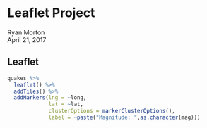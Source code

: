 # Leaflet Project
Ryan Morton  
April 21, 2017  



## Leaflet


```r
quakes %>%
  leaflet() %>%
  addTiles() %>%
  addMarkers(lng = ~long, 
             lat = ~lat, 
             clusterOptions = markerClusterOptions(), 
             label = ~paste("Magnitude: ",as.character(mag)))
```

<!--html_preserve--><div id="htmlwidget-4a1300f91854cdcf3830" style="width:672px;height:480px;" class="leaflet html-widget"></div>
<script type="application/json" data-for="htmlwidget-4a1300f91854cdcf3830">{"x":{"options":{"crs":{"crsClass":"L.CRS.EPSG3857","code":null,"proj4def":null,"projectedBounds":null,"options":{}}},"calls":[{"method":"addTiles","args":["//{s}.tile.openstreetmap.org/{z}/{x}/{y}.png",null,null,{"minZoom":0,"maxZoom":18,"maxNativeZoom":null,"tileSize":256,"subdomains":"abc","errorTileUrl":"","tms":false,"continuousWorld":false,"noWrap":false,"zoomOffset":0,"zoomReverse":false,"opacity":1,"zIndex":null,"unloadInvisibleTiles":null,"updateWhenIdle":null,"detectRetina":false,"reuseTiles":false,"attribution":"&copy; <a href=\"http://openstreetmap.org\">OpenStreetMap<\/a> contributors, <a href=\"http://creativecommons.org/licenses/by-sa/2.0/\">CC-BY-SA<\/a>"}]},{"method":"addMarkers","args":[[-20.42,-20.62,-26,-17.97,-20.42,-19.68,-11.7,-28.11,-28.74,-17.47,-21.44,-12.26,-18.54,-21,-20.7,-15.94,-13.64,-17.83,-23.5,-22.63,-20.84,-10.98,-23.3,-30.2,-19.66,-17.94,-14.72,-16.46,-20.97,-19.84,-22.58,-16.32,-15.55,-23.55,-16.3,-25.82,-18.73,-17.64,-17.66,-18.82,-37.37,-15.31,-24.97,-15.49,-19.23,-30.1,-26.4,-11.77,-24.12,-18.97,-18.75,-19.26,-22.75,-21.37,-20.1,-19.85,-22.7,-22.06,-17.8,-24.2,-20.69,-21.16,-13.82,-11.49,-20.68,-17.1,-20.14,-21.96,-20.42,-15.46,-15.31,-19.86,-11.55,-23.74,-17.7,-23.54,-19.21,-12.11,-21.81,-28.98,-34.02,-23.84,-19.57,-20.12,-17.7,-19.66,-21.5,-23.64,-15.43,-15.41,-15.48,-13.36,-20.64,-19.72,-15.44,-19.73,-27.24,-18.16,-13.66,-24.57,-16.98,-26.2,-21.88,-33,-21.33,-19.44,-34.89,-20.24,-22.55,-36.95,-15.75,-16.85,-19.06,-26.11,-26.2,-26.13,-13.66,-13.47,-14.6,-18.96,-14.65,-19.9,-22.05,-19.22,-31.24,-17.93,-19.3,-26.53,-27.72,-19.19,-17.43,-17.05,-19.52,-23.71,-21.3,-16.24,-16.14,-23.95,-25.2,-18.84,-12.66,-20.65,-13.23,-29.91,-14.31,-20.1,-17.8,-21.27,-23.58,-17.9,-23.34,-15.56,-23.83,-11.8,-15.54,-20.65,-11.75,-24.81,-20.9,-11.34,-17.98,-24.34,-13.86,-35.56,-35.48,-34.2,-26,-19.89,-23.43,-18.89,-17.82,-25.68,-20.2,-15.2,-15.03,-32.22,-22.64,-17.42,-17.84,-15.02,-18.04,-24.6,-19.88,-20.3,-20.45,-17.67,-22.3,-19.85,-24.27,-15.85,-20.02,-18.56,-17.87,-24.08,-32.2,-20.36,-23.85,-24,-20.41,-17.72,-19.67,-17.7,-16.23,-26.72,-12.95,-21.97,-21.96,-20.32,-30.28,-20.2,-30.66,-16.17,-28.25,-20.47,-23.55,-20.94,-26.67,-18.13,-20.21,-18.31,-16.52,-22.36,-22.43,-20.37,-23.77,-13.65,-21.55,-16.24,-23.73,-22.34,-19.4,-24.64,-16,-19.62,-23.84,-23.54,-28.23,-21.68,-13.44,-24.96,-20.08,-24.36,-14.7,-18.2,-16.65,-18.11,-17.95,-15.5,-23.36,-19.15,-10.97,-14.85,-17.8,-22.5,-29.1,-20.32,-16.09,-19.18,-23.81,-23.79,-19.02,-20.9,-19.06,-17.88,-19.41,-26.17,-14.95,-18.73,-20.21,-21.29,-19.76,-22.09,-23.8,-20.16,-22.13,-17.44,-23.33,-24.78,-22,-19.13,-30.72,-22.32,-16.45,-17.7,-17.95,-24.4,-19.3,-21.13,-18.07,-20.6,-18.48,-13.34,-20.92,-25.31,-15.24,-16.4,-24.57,-17.94,-30.64,-18.64,-13.09,-19.68,-16.44,-21.09,-14.99,-23.3,-17.68,-22,-21.38,-32.62,-13.05,-12.93,-18.6,-21.34,-21.48,-17.4,-17.32,-18.77,-26.16,-12.59,-14.82,-21.79,-19.83,-29.5,-12.49,-26.1,-21.04,-10.78,-20.76,-11.41,-19.1,-23.91,-27.33,-12.25,-23.49,-27.18,-25.8,-27.19,-27.27,-27.1,-27.22,-27.38,-27.27,-27.54,-27.2,-27.71,-27.6,-27.38,-21.54,-27.21,-28.96,-12.01,-17.46,-30.17,-27.27,-17.79,-22.19,-17.1,-27.18,-11.64,-17.98,-16.9,-21.98,-32.14,-18.8,-26.78,-20.43,-18.3,-15.83,-23.44,-23.73,-19.89,-17.59,-19.77,-20.31,-15.33,-18.2,-15.36,-15.29,-15.36,-16.24,-13.47,-25.5,-14.32,-20.04,-28.83,-17.82,-27.23,-10.72,-27,-20.36,-27.17,-20.94,-17.46,-21.04,-23.7,-17.72,-15.87,-17.84,-13.45,-30.8,-11.63,-30.4,-26.18,-15.7,-17.95,-20.51,-15.36,-23.61,-33.2,-17.68,-22.24,-20.07,-25.04,-21.5,-14.28,-14.43,-32.7,-34.1,-19.7,-24.19,-26.6,-17.04,-22.1,-32.6,-33,-20.58,-20.61,-19.47,-17.47,-18.4,-23.33,-18.55,-26.16,-21.8,-27.63,-18.89,-20.3,-20.56,-16.1,-12.66,-21.05,-17.97,-19.83,-22.55,-22.28,-15.72,-20.85,-21.11,-25.31,-26.46,-24.09,-16.96,-23.19,-20.81,-15.03,-18.06,-19,-23.53,-18.18,-15.66,-18,-18.08,-18.05,-29.9,-20.9,-15.61,-16.03,-17.68,-31.94,-19.14,-18,-16.95,-10.79,-20.83,-32.9,-37.93,-29.09,-23.56,-19.6,-21.39,-14.85,-22.7,-32.42,-17.9,-23.58,-34.4,-17.61,-21.07,-13.84,-30.24,-18.49,-23.45,-16.04,-17.14,-22.54,-15.9,-30.04,-24.03,-18.89,-16.51,-20.1,-21.06,-13.07,-23.46,-19.41,-11.81,-11.76,-12.08,-25.59,-26.54,-20.9,-16.99,-23.46,-17.81,-15.17,-11.67,-20.75,-19.5,-26.18,-20.66,-19.22,-24.68,-15.43,-32.45,-21.31,-15.44,-13.26,-15.26,-33.57,-15.77,-15.79,-21,-16.28,-23.28,-16.1,-17.7,-15.96,-15.95,-17.56,-15.9,-15.29,-15.86,-16.2,-15.71,-16.45,-11.54,-19.61,-15.61,-21.16,-20.65,-20.33,-15.08,-23.28,-23.44,-23.12,-23.65,-22.91,-22.06,-13.56,-17.99,-23.92,-30.69,-21.92,-25.04,-19.92,-27.75,-17.71,-19.6,-34.68,-14.46,-18.85,-17.02,-20.41,-18.18,-16.49,-17.74,-20.49,-18.51,-27.28,-15.9,-20.57,-11.25,-20.04,-20.89,-16.62,-20.09,-24.96,-20.95,-23.31,-20.95,-21.58,-13.62,-12.72,-21.79,-20.48,-12.84,-17.02,-23.89,-23.07,-27.98,-28.1,-21.24,-21.24,-19.89,-32.82,-22,-21.57,-24.5,-33.03,-30.09,-22.75,-17.99,-19.6,-15.65,-17.78,-22.04,-20.06,-18.07,-12.85,-33.29,-34.63,-24.18,-23.78,-22.37,-23.97,-34.12,-25.25,-22.87,-18.48,-21.46,-28.56,-28.56,-21.3,-20.08,-18.82,-19.51,-12.05,-17.4,-23.93,-21.23,-16.23,-28.15,-20.81,-20.72,-23.29,-38.46,-15.48,-37.03,-20.48,-18.12,-18.17,-11.4,-23.1,-14.28,-22.87,-17.59,-27.6,-17.94,-17.88,-30.01,-19.19,-18.14,-23.46,-18.44,-18.21,-18.26,-15.85,-23.82,-18.6,-17.8,-10.78,-18.12,-19.34,-15.34,-24.97,-15.97,-23.47,-23.11,-20.54,-18.92,-20.16,-25.48,-18.19,-15.35,-18.69,-18.89,-17.61,-20.93,-17.6,-17.96,-18.8,-20.61,-20.74,-25.23,-23.9,-18.07,-15.43,-14.3,-18.04,-13.9,-17.64,-17.98,-25,-19.45,-16.11,-23.73,-17.74,-21.56,-20.97,-15.45,-15.93,-21.47,-21.44,-22.16,-13.36,-21.22,-26.1,-18.35,-17.2,-22.42,-17.91,-26.53,-26.5,-16.31,-18.76,-17.1,-19.28,-23.5,-21.26,-17.97,-26.02,-30.3,-24.89,-14.57,-15.4,-22.06,-25.14,-20.3,-25.28,-20.63,-19.02,-22.1,-38.59,-19.3,-31.03,-30.51,-22.55,-22.14,-25.6,-18.04,-21.29,-21.08,-20.64,-24.41,-12.16,-17.1,-21.13,-12.34,-16.43,-20.7,-21.18,-17.78,-21.57,-13.7,-12.27,-19.1,-19.85,-11.37,-20.7,-20.24,-16.4,-19.6,-21.63,-21.6,-21.77,-21.8,-21.05,-10.8,-17.9,-22.26,-22.33,-24.04,-20.4,-15,-27.87,-14.12,-23.61,-21.56,-21.19,-18.07,-26,-20.21,-28,-20.74,-31.8,-18.91,-20.45,-22.9,-18.11,-23.8,-23.42,-23.2,-12.93,-21.14,-19.13,-21.08,-20.07,-20.9,-25.04,-21.85,-19.34,-15.83,-23.73,-18.1,-22.12,-15.39,-16.21,-21.75,-22.1,-24.97,-19.36,-22.14,-21.48,-18.54,-21.62,-13.4,-15.5,-15.67,-21.78,-30.63,-15.7,-19.2,-19.7,-19.4,-15.85,-17.38,-24.33,-20.89,-18.97,-17.99,-15.8,-25.42,-21.6,-26.06,-17.56,-25.63,-25.46,-22.23,-21.55,-15.18,-13.79,-15.18,-18.78,-17.9,-18.5,-14.82,-15.65,-30.01,-13.16,-21.03,-21.4,-17.93,-20.87,-12.01,-19.1,-22.85,-17.08,-21.14,-12.23,-20.91,-11.38,-11.02,-22.09,-17.8,-18.94,-18.85,-21.91,-22.03,-18.1,-18.4,-21.2,-12,-11.7,-26.72,-24.39,-19.64,-21.35,-22.82,-38.28,-12.57,-22.24,-13.8,-21.07,-17.74,-23.87,-21.29,-22.2,-15.24,-17.82,-32.14,-19.3,-33.09,-20.18,-17.46,-17.44,-24.71,-21.53,-19.17,-28.05,-23.39,-22.33,-15.28,-20.27,-10.96,-21.52,-19.57,-23.08,-25.06,-17.85,-15.99,-20.56,-17.98,-18.4,-27.64,-20.99,-14.86,-29.33,-25.81,-14.1,-17.63,-23.47,-23.92,-20.88,-20.25,-19.33,-18.14,-22.41,-20.77,-17.95,-20.83,-27.84,-19.94,-23.6,-23.7,-30.39,-18.98,-27.89,-23.5,-23.73,-17.93,-35.94,-18.68,-23.47,-23.49,-23.85,-27.08,-20.88,-20.97,-21.71,-23.9,-15.78,-12.57,-19.69,-22.04,-17.99,-23.5,-21.4,-15.86,-23.95,-25.79,-23.75,-24.1,-18.56,-23.3,-17.03,-20.77,-28.1,-18.83,-23,-20.82,-22.95,-28.22,-27.99,-15.54,-12.37,-22.33,-22.7,-17.86,-16,-20.73,-15.45,-20.05,-17.95,-17.7,-25.93,-12.28,-20.13,-17.4,-21.59],[181.62,181.03,184.1,181.66,181.96,184.31,166.1,181.93,181.74,179.59,180.69,167,182.11,181.66,169.92,184.95,165.96,181.5,179.78,180.31,181.16,166.32,180.16,182,180.28,181.49,167.51,180.79,181.47,182.37,179.24,166.74,185.05,180.8,186,179.33,169.23,181.28,181.4,169.33,176.78,186.1,179.82,186.04,169.41,182.3,181.7,166.32,180.08,185.25,182.35,184.42,173.2,180.67,182.16,182.13,181,180.6,181.35,179.2,181.55,182.4,172.38,166.22,181.41,184.93,181.6,179.62,181.86,187.81,185.8,184.35,166.2,179.99,181.23,180.04,184.7,167.06,181.71,181.11,180.21,180.99,182.38,183.4,181.7,184.31,170.5,179.96,186.3,186.44,167.53,167.06,182.02,169.71,185.26,182.4,181.11,183.41,166.54,179.92,185.61,178.41,180.39,181.6,180.69,183.5,180.6,169.49,185.9,177.81,185.23,182.31,182.45,178.3,178.35,178.31,172.23,172.29,167.4,169.48,166.97,178.9,180.4,182.43,180.6,167.89,183.84,178.57,181.7,183.51,185.43,181.22,168.98,180.3,180.82,168.02,187.32,182.8,182.6,184.16,169.46,181.4,167.1,181.43,173.5,184.4,185.17,173.49,180.17,181.5,184.5,167.62,182.56,165.8,167.68,181.32,166.07,180,169.84,166.24,180.5,179.52,167.16,180.2,179.9,179.43,182.12,183.84,180,169.42,181.83,180.34,180.9,184.68,182.29,180.2,180.64,185.16,181.48,184.24,181.75,183.5,184.3,183,181.85,187.09,181.9,181.85,179.88,185.13,184.09,169.31,182,179.5,179.61,181.19,182.53,182.75,181.74,180.3,182.18,182.2,183.59,183.35,169.09,182.32,180.54,181.69,180.62,182.3,180.13,184.1,181.71,185.68,180.27,181.58,182.4,181.52,183.83,182.39,185.7,171.65,184.48,182.1,180.16,166.66,182.9,185.75,182.53,171.52,180.94,180.81,182.82,185.35,180.13,179.93,182.68,180.63,166.53,180.22,182.74,182.84,166,183.68,185.51,181.67,181.65,186.9,180.01,169.5,166.26,167.24,181.38,170.4,182.1,180.88,184.89,169.33,179.36,179.89,184.23,181.51,169.01,181.47,183.05,184.2,167.24,168.8,182.37,180.85,181.41,180.38,179.9,181.99,180.38,181.4,180.18,179.22,180.52,182.51,180.1,180.54,177.77,185,184.68,179.85,180.6,185.32,181.57,182.28,181.49,166.2,181.5,179.69,186.21,185.86,178.4,181.51,181.2,169.32,169.28,184.14,185.74,181.38,171.39,179.7,181.36,180.53,181.39,181.5,169.58,169.63,181.91,181.41,183.78,181.02,181.03,169.24,179.5,167.1,167.32,183.48,182.04,182.31,166.36,182.3,181.2,165.77,185.77,166.24,183.87,180,182.6,166.6,179.07,182.18,182.1,182.18,182.38,182.18,182.28,181.7,182.5,182.5,182.39,182.47,182.4,182.39,185.48,182.43,182.61,166.29,181.32,182.02,182.36,181.32,171.4,182.68,182.53,166.47,181.58,185.72,179.6,179.9,169.21,183.61,182.37,183.2,182.51,182.93,179.99,184.08,181.09,181.4,184.06,186.75,181.6,186.66,186.42,186.71,167.95,167.14,182.82,167.33,182.01,181.66,181.49,180.98,165.99,183.88,186.16,183.68,181.26,181.9,181.2,179.6,181.42,188.13,181.3,170.3,182.16,166.14,181.4,178.59,184.5,181.5,182.3,167.51,180.23,181.6,186.8,184.56,169.14,180.1,185.2,167.26,167.26,181.7,181.8,186.2,180.38,182.77,186.8,179.71,180.9,182.4,181.24,182.6,169.15,180.96,183.4,180.26,182.23,178.47,183.2,182.93,169.48,182.3,182.04,185.32,166.37,184.68,168.52,182.54,183.81,183.52,185.64,181.59,181.5,180.15,182.5,179.68,167.7,182.8,184.7,167.32,181.59,185.6,179.99,180.63,186.8,180.62,180.7,180.86,181.16,181.9,167.5,185.43,181.11,180.57,184.36,185.48,185.94,166.06,185.9,181.6,177.47,183.2,180.23,185.2,180.68,184.87,183.3,181.21,181.3,183.4,180.5,181.2,181.13,170.62,181.63,169.04,180.23,183.54,185.31,172.91,185.3,181.2,180.22,184.46,187.1,186.3,183.81,166.87,180.09,182.3,165.98,165.96,165.76,180.02,183.63,184.28,187,180.17,181.82,187.2,166.02,184.52,186.9,179.79,185.77,182.54,183.33,167.38,181.15,180.84,167.18,167.01,183.13,180.8,167.01,166.83,183.2,166.94,184.6,167.25,181.31,166.69,167.34,181.59,167.42,166.9,166.85,166.8,166.91,167.54,166.18,181.91,187.15,181.41,182.22,168.71,166.62,184.61,184.6,184.42,184.46,183.95,180.47,166.49,181.57,184.47,182.1,182.8,180.97,183.91,182.26,181.18,183.84,179.82,167.26,187.55,182.41,186.51,182.04,187.8,181.31,181.69,182.64,183.4,167.16,181.33,166.36,181.87,181.25,186.74,168.75,179.87,181.42,179.27,181.06,181.9,167.15,166.28,185,169.76,166.78,182.93,182.39,184.03,181.96,182.25,180.81,180.86,174.46,179.8,185.5,185.62,180.92,180.2,182.4,170.99,168.98,181.87,186.26,181.53,184.91,168.69,181.54,165.67,181.3,179.1,179.02,180.31,171.5,179.91,181.75,179.86,172.65,182.37,181.02,183.47,183.59,180.92,183.22,182.21,183.97,167.39,186.54,180.18,181.09,167.91,183.4,185.01,181.41,184,176.03,186.73,177.52,181.38,181.88,181.98,166.07,180.12,170.34,171.72,180.98,182.1,180.6,180.58,180.8,182.3,180.87,180.11,181.04,180.87,180.98,184.83,180.09,184.28,181.32,166.1,181.71,182.62,167.1,182.85,186.08,180.24,179.15,181.66,169.37,184.27,180.94,181.74,186.4,169.1,181.24,183.32,181.54,181.5,181.4,182.41,182.44,181.53,179.86,179.9,181.58,185.19,167.32,181.57,167.18,177.01,181.51,180,184.48,187.48,179.98,186.78,183.23,181.72,186.73,167.91,185.86,170.45,180.49,172.76,181.51,182.5,185.27,182.9,171.4,181.48,178.3,178.29,168.08,169.71,182.8,182.78,180,181.69,181.48,181.2,180.8,179.67,167.24,186.87,183.95,178.42,181.4,181.17,181.61,186.83,185.3,175.7,183,181.59,181.3,183.34,180.64,180.3,181.84,185.77,180.85,169.66,180.03,167.03,185.9,185.6,167.43,186.73,184.3,180.92,185.33,183.86,166.75,167.41,184.52,184.51,166.55,186.3,185.1,182.73,184.53,180.77,180.5,181,183.6,180.9,165.8,181.5,171.44,171.46,184.85,186.1,184.62,183.4,166.64,180.27,185.5,181.58,181.65,178.43,181.9,182,180.7,180.6,169.46,182.1,183.8,181.63,184.7,180.21,184.8,169.52,181.06,184.97,181.3,181.75,182.02,179.84,180.89,186.59,167.1,183,181.72,180.49,185.1,186.52,180.67,180.4,179.54,186.36,179.62,182.44,168.93,182.4,166.9,185.3,185.23,183.11,180.9,185.1,184.37,182.44,182.29,185.9,168.63,179.97,185.26,169.44,181.62,185.25,182.65,169.9,180.05,181.23,180.26,179.98,180.48,181.39,185.93,166.56,167.23,186.72,181.41,185.4,171.17,185.17,181.15,167.24,180.78,180.78,181.89,181.7,166.66,169.63,181.37,185.96,174.21,167.02,181.57,167.05,167.01,180.58,181.2,182.43,182.2,181.28,179.77,181.63,184.84,181.4,166.2,166.3,182.69,178.98,169.5,170.04,184.52,177.1,167.11,180.28,166.53,183.78,181.25,180.15,185.8,180.58,185.11,181.27,180,185.86,180.94,181.62,181.42,181.33,179.85,170.52,169.53,182.39,179.97,171.51,185.98,181.51,165.97,169.75,184.47,183.45,182.8,181.44,167.95,184.41,181.61,181.77,182.22,181.02,167.32,182.72,182.54,166.01,185.13,180.21,180.21,185.18,184.75,186.16,181.71,183.99,181.16,181.73,181.01,182.1,182.39,183.99,184.13,182.4,182.32,182.92,184.9,184.49,181.62,178.52,184.5,179.95,180.06,180.26,183.44,184.95,181.2,183.58,184.6,167.44,166.72,184.23,183.95,181.59,180.13,180.74,166.98,184.64,182.38,184.5,184.5,169.05,184.68,185.74,183.71,183.5,182.26,170.7,181.67,170.56,183.6,183.5,187.15,166.93,171.66,170.3,181.3,184.53,181.42,181.42,183.86,181.37,188.1,179.54,167.06,184.2,187.8,170.56],null,null,null,{"clickable":true,"draggable":false,"keyboard":true,"title":"","alt":"","zIndexOffset":0,"opacity":1,"riseOnHover":false,"riseOffset":250},null,null,{"showCoverageOnHover":true,"zoomToBoundsOnClick":true,"spiderfyOnMaxZoom":true,"removeOutsideVisibleBounds":true,"spiderLegPolylineOptions":{"weight":1.5,"color":"#222","opacity":0.5},"freezeAtZoom":false},null,["Magnitude:  4.8","Magnitude:  4.2","Magnitude:  5.4","Magnitude:  4.1","Magnitude:  4","Magnitude:  4","Magnitude:  4.8","Magnitude:  4.4","Magnitude:  4.7","Magnitude:  4.3","Magnitude:  4.4","Magnitude:  4.6","Magnitude:  4.4","Magnitude:  4.4","Magnitude:  6.1","Magnitude:  4.3","Magnitude:  6","Magnitude:  4.5","Magnitude:  4.4","Magnitude:  4.4","Magnitude:  4.5","Magnitude:  4.2","Magnitude:  4.4","Magnitude:  4.7","Magnitude:  5.4","Magnitude:  4","Magnitude:  4.6","Magnitude:  5.2","Magnitude:  4.5","Magnitude:  4.4","Magnitude:  4.6","Magnitude:  4.7","Magnitude:  4.8","Magnitude:  4","Magnitude:  4.5","Magnitude:  4.3","Magnitude:  4.5","Magnitude:  4.6","Magnitude:  4.1","Magnitude:  4.4","Magnitude:  4.7","Magnitude:  4.6","Magnitude:  4.4","Magnitude:  4.3","Magnitude:  4.6","Magnitude:  4.9","Magnitude:  4.5","Magnitude:  4.4","Magnitude:  4.3","Magnitude:  5.1","Magnitude:  4.2","Magnitude:  4","Magnitude:  4.6","Magnitude:  4.3","Magnitude:  4.2","Magnitude:  4.4","Magnitude:  4.5","Magnitude:  4","Magnitude:  4.4","Magnitude:  4.3","Magnitude:  4.7","Magnitude:  4.1","Magnitude:  5","Magnitude:  4.6","Magnitude:  4.9","Magnitude:  4.7","Magnitude:  4.1","Magnitude:  5","Magnitude:  4.5","Magnitude:  5.5","Magnitude:  4","Magnitude:  4.5","Magnitude:  4.3","Magnitude:  5.2","Magnitude:  4.4","Magnitude:  4.3","Magnitude:  4.1","Magnitude:  4.5","Magnitude:  4.2","Magnitude:  5.3","Magnitude:  5.2","Magnitude:  4.5","Magnitude:  4.6","Magnitude:  4.3","Magnitude:  4","Magnitude:  4.3","Magnitude:  4.7","Magnitude:  4.5","Magnitude:  4.2","Magnitude:  4.3","Magnitude:  5.1","Magnitude:  4.7","Magnitude:  5.2","Magnitude:  4.2","Magnitude:  4.2","Magnitude:  4","Magnitude:  4.5","Magnitude:  5.2","Magnitude:  5.1","Magnitude:  4.7","Magnitude:  4.1","Magnitude:  4.6","Magnitude:  4.7","Magnitude:  4.7","Magnitude:  4.6","Magnitude:  4.2","Magnitude:  4.4","Magnitude:  4.6","Magnitude:  5.7","Magnitude:  5","Magnitude:  4.5","Magnitude:  4.2","Magnitude:  4","Magnitude:  4.8","Magnitude:  4.4","Magnitude:  4.2","Magnitude:  5.3","Magnitude:  4.7","Magnitude:  4.8","Magnitude:  4.2","Magnitude:  4.8","Magnitude:  4.3","Magnitude:  4.7","Magnitude:  4.5","Magnitude:  4.4","Magnitude:  5.1","Magnitude:  4.2","Magnitude:  5","Magnitude:  4.8","Magnitude:  4.3","Magnitude:  4.5","Magnitude:  4.2","Magnitude:  4.5","Magnitude:  4.6","Magnitude:  4.3","Magnitude:  4.7","Magnitude:  5.1","Magnitude:  4.6","Magnitude:  4.9","Magnitude:  4.2","Magnitude:  4.6","Magnitude:  4","Magnitude:  5","Magnitude:  4.4","Magnitude:  4.2","Magnitude:  4.2","Magnitude:  4.4","Magnitude:  4.9","Magnitude:  5.3","Magnitude:  4","Magnitude:  5.7","Magnitude:  6.4","Magnitude:  4.3","Magnitude:  4.2","Magnitude:  4.7","Magnitude:  4.7","Magnitude:  4.2","Magnitude:  4.3","Magnitude:  4.9","Magnitude:  4.6","Magnitude:  4.1","Magnitude:  4.8","Magnitude:  4.6","Magnitude:  4.6","Magnitude:  4.8","Magnitude:  5","Magnitude:  5.6","Magnitude:  5.3","Magnitude:  4.7","Magnitude:  4.5","Magnitude:  4.3","Magnitude:  4.6","Magnitude:  4.1","Magnitude:  4.1","Magnitude:  4.1","Magnitude:  5.7","Magnitude:  5","Magnitude:  4.5","Magnitude:  4.1","Magnitude:  4.6","Magnitude:  4.5","Magnitude:  4.3","Magnitude:  4.4","Magnitude:  4.2","Magnitude:  4.1","Magnitude:  4.9","Magnitude:  4.3","Magnitude:  4.9","Magnitude:  4.6","Magnitude:  4.6","Magnitude:  5.3","Magnitude:  4.7","Magnitude:  4.6","Magnitude:  4.1","Magnitude:  4.6","Magnitude:  4.2","Magnitude:  4.6","Magnitude:  4.5","Magnitude:  4.3","Magnitude:  5.2","Magnitude:  4.3","Magnitude:  4","Magnitude:  4.7","Magnitude:  4.5","Magnitude:  4.5","Magnitude:  4.3","Magnitude:  5.2","Magnitude:  4.5","Magnitude:  4.7","Magnitude:  4.2","Magnitude:  4.7","Magnitude:  4.3","Magnitude:  4.1","Magnitude:  5.4","Magnitude:  4.3","Magnitude:  4.3","Magnitude:  4.2","Magnitude:  4.6","Magnitude:  4.4","Magnitude:  4.2","Magnitude:  4.7","Magnitude:  4.6","Magnitude:  4.9","Magnitude:  4.2","Magnitude:  4.5","Magnitude:  4.9","Magnitude:  4.2","Magnitude:  4.5","Magnitude:  5","Magnitude:  5","Magnitude:  4.7","Magnitude:  4.3","Magnitude:  4.4","Magnitude:  4.9","Magnitude:  4.5","Magnitude:  4","Magnitude:  4.4","Magnitude:  5","Magnitude:  4.7","Magnitude:  4.8","Magnitude:  4.5","Magnitude:  4.1","Magnitude:  5.3","Magnitude:  4.8","Magnitude:  5","Magnitude:  4.6","Magnitude:  4.3","Magnitude:  4.7","Magnitude:  5.3","Magnitude:  4.2","Magnitude:  4.7","Magnitude:  4.5","Magnitude:  5.1","Magnitude:  4.9","Magnitude:  4.4","Magnitude:  4.2","Magnitude:  4.6","Magnitude:  4.7","Magnitude:  4.2","Magnitude:  4.9","Magnitude:  5.1","Magnitude:  4.7","Magnitude:  4.4","Magnitude:  4.4","Magnitude:  4.2","Magnitude:  4.9","Magnitude:  4.6","Magnitude:  4.4","Magnitude:  4.6","Magnitude:  4.5","Magnitude:  4.4","Magnitude:  4.9","Magnitude:  4.1","Magnitude:  4.2","Magnitude:  5.7","Magnitude:  4.6","Magnitude:  5","Magnitude:  4.3","Magnitude:  4.5","Magnitude:  5.2","Magnitude:  4.4","Magnitude:  4.2","Magnitude:  4.6","Magnitude:  4","Magnitude:  4.4","Magnitude:  4.7","Magnitude:  4.2","Magnitude:  4.7","Magnitude:  4.5","Magnitude:  5","Magnitude:  5","Magnitude:  4.8","Magnitude:  4.6","Magnitude:  4.6","Magnitude:  5","Magnitude:  5","Magnitude:  5.6","Magnitude:  4","Magnitude:  4","Magnitude:  4.6","Magnitude:  4.4","Magnitude:  4.8","Magnitude:  4.7","Magnitude:  4.6","Magnitude:  4.3","Magnitude:  4.7","Magnitude:  4.1","Magnitude:  4.9","Magnitude:  4.6","Magnitude:  4.8","Magnitude:  4.9","Magnitude:  5.1","Magnitude:  5.4","Magnitude:  4.5","Magnitude:  4.9","Magnitude:  4.4","Magnitude:  4.1","Magnitude:  5.3","Magnitude:  4.5","Magnitude:  4.9","Magnitude:  4.8","Magnitude:  5.2","Magnitude:  4.4","Magnitude:  4.4","Magnitude:  4.9","Magnitude:  4.4","Magnitude:  4.2","Magnitude:  4.6","Magnitude:  4.6","Magnitude:  5.3","Magnitude:  5.3","Magnitude:  4.5","Magnitude:  4.4","Magnitude:  5","Magnitude:  5.1","Magnitude:  4.5","Magnitude:  4.5","Magnitude:  5.4","Magnitude:  4.5","Magnitude:  4.7","Magnitude:  4.2","Magnitude:  4.8","Magnitude:  4.5","Magnitude:  4.3","Magnitude:  4.3","Magnitude:  4.3","Magnitude:  4.6","Magnitude:  4.5","Magnitude:  5","Magnitude:  4.6","Magnitude:  4.6","Magnitude:  4.9","Magnitude:  4.1","Magnitude:  5.5","Magnitude:  4.7","Magnitude:  5","Magnitude:  5.1","Magnitude:  5.5","Magnitude:  4.6","Magnitude:  4.7","Magnitude:  4.2","Magnitude:  4","Magnitude:  5.4","Magnitude:  4.3","Magnitude:  4.4","Magnitude:  4.6","Magnitude:  5.1","Magnitude:  4.5","Magnitude:  4.2","Magnitude:  4.1","Magnitude:  5.1","Magnitude:  5.4","Magnitude:  5.1","Magnitude:  5.1","Magnitude:  4.4","Magnitude:  5.7","Magnitude:  4.4","Magnitude:  5.1","Magnitude:  4.6","Magnitude:  5.5","Magnitude:  5.1","Magnitude:  4.4","Magnitude:  5","Magnitude:  5","Magnitude:  5.1","Magnitude:  5.1","Magnitude:  4.2","Magnitude:  4.5","Magnitude:  4","Magnitude:  4.9","Magnitude:  4.3","Magnitude:  4.8","Magnitude:  4.4","Magnitude:  4.2","Magnitude:  4.9","Magnitude:  4.2","Magnitude:  5.3","Magnitude:  5","Magnitude:  5.7","Magnitude:  5.3","Magnitude:  4.7","Magnitude:  4.6","Magnitude:  4.3","Magnitude:  5.4","Magnitude:  4.4","Magnitude:  4.3","Magnitude:  4.3","Magnitude:  4.7","Magnitude:  4.4","Magnitude:  4.2","Magnitude:  4.5","Magnitude:  4.8","Magnitude:  4.8","Magnitude:  4.3","Magnitude:  4.4","Magnitude:  5.1","Magnitude:  4.4","Magnitude:  4.4","Magnitude:  4.3","Magnitude:  4.8","Magnitude:  4.3","Magnitude:  4.5","Magnitude:  4.1","Magnitude:  5.1","Magnitude:  4.7","Magnitude:  4.6","Magnitude:  4.7","Magnitude:  4.6","Magnitude:  4.4","Magnitude:  4.2","Magnitude:  4.1","Magnitude:  4.7","Magnitude:  4","Magnitude:  4.8","Magnitude:  4.4","Magnitude:  4.3","Magnitude:  4.4","Magnitude:  4.5","Magnitude:  4.5","Magnitude:  4.7","Magnitude:  4.3","Magnitude:  4.7","Magnitude:  4.8","Magnitude:  4.6","Magnitude:  5.1","Magnitude:  4.7","Magnitude:  4.3","Magnitude:  5.1","Magnitude:  5.5","Magnitude:  4.5","Magnitude:  4.3","Magnitude:  4.3","Magnitude:  4.7","Magnitude:  4.3","Magnitude:  4.3","Magnitude:  4.6","Magnitude:  4.5","Magnitude:  4.5","Magnitude:  5.4","Magnitude:  4.6","Magnitude:  4.4","Magnitude:  5","Magnitude:  5.2","Magnitude:  4.4","Magnitude:  5.1","Magnitude:  4.4","Magnitude:  4.4","Magnitude:  4.8","Magnitude:  4.4","Magnitude:  4.7","Magnitude:  4.7","Magnitude:  4.4","Magnitude:  4.3","Magnitude:  5","Magnitude:  4.5","Magnitude:  4.6","Magnitude:  5.4","Magnitude:  4.6","Magnitude:  4.5","Magnitude:  4.4","Magnitude:  4.5","Magnitude:  4.1","Magnitude:  4","Magnitude:  4.9","Magnitude:  4.1","Magnitude:  5.2","Magnitude:  4.4","Magnitude:  4.1","Magnitude:  4.9","Magnitude:  4.6","Magnitude:  4.5","Magnitude:  4.8","Magnitude:  4.2","Magnitude:  4.2","Magnitude:  4.1","Magnitude:  5.5","Magnitude:  4.4","Magnitude:  4.8","Magnitude:  4.2","Magnitude:  4.8","Magnitude:  4.9","Magnitude:  4.6","Magnitude:  4.5","Magnitude:  4.4","Magnitude:  4.6","Magnitude:  4.2","Magnitude:  4.7","Magnitude:  4.4","Magnitude:  4.5","Magnitude:  4.9","Magnitude:  4.7","Magnitude:  5.5","Magnitude:  4.7","Magnitude:  4.6","Magnitude:  4.1","Magnitude:  4.7","Magnitude:  4.6","Magnitude:  4.3","Magnitude:  4.4","Magnitude:  4.7","Magnitude:  4.3","Magnitude:  4.1","Magnitude:  4.7","Magnitude:  4.5","Magnitude:  5.5","Magnitude:  4.5","Magnitude:  4.6","Magnitude:  5.1","Magnitude:  4.4","Magnitude:  4.7","Magnitude:  5.5","Magnitude:  4.6","Magnitude:  4","Magnitude:  4.6","Magnitude:  4.8","Magnitude:  4.7","Magnitude:  4.7","Magnitude:  4.2","Magnitude:  5.4","Magnitude:  4.6","Magnitude:  5.5","Magnitude:  4.2","Magnitude:  4.5","Magnitude:  4.5","Magnitude:  4.8","Magnitude:  4.6","Magnitude:  5.4","Magnitude:  4.6","Magnitude:  5","Magnitude:  4.3","Magnitude:  4.3","Magnitude:  4.8","Magnitude:  4.7","Magnitude:  4.7","Magnitude:  4.8","Magnitude:  4.2","Magnitude:  4.2","Magnitude:  5.9","Magnitude:  4.6","Magnitude:  4.5","Magnitude:  4.9","Magnitude:  4.7","Magnitude:  4.9","Magnitude:  5.3","Magnitude:  4.2","Magnitude:  4.2","Magnitude:  4.5","Magnitude:  5.2","Magnitude:  4.5","Magnitude:  5.6","Magnitude:  5.2","Magnitude:  4.8","Magnitude:  4.5","Magnitude:  5","Magnitude:  4.4","Magnitude:  4.5","Magnitude:  4.6","Magnitude:  4.5","Magnitude:  5.2","Magnitude:  5.1","Magnitude:  4.8","Magnitude:  4.3","Magnitude:  5.1","Magnitude:  4.7","Magnitude:  4.6","Magnitude:  4.8","Magnitude:  4.6","Magnitude:  4.4","Magnitude:  4.6","Magnitude:  5.1","Magnitude:  4.3","Magnitude:  4.4","Magnitude:  4.7","Magnitude:  4.8","Magnitude:  4.1","Magnitude:  4.6","Magnitude:  4.9","Magnitude:  4","Magnitude:  4.7","Magnitude:  4.7","Magnitude:  5.2","Magnitude:  4.6","Magnitude:  4.6","Magnitude:  4.9","Magnitude:  5.7","Magnitude:  4.7","Magnitude:  4.4","Magnitude:  4.9","Magnitude:  4.8","Magnitude:  4.6","Magnitude:  4.4","Magnitude:  4.8","Magnitude:  4.7","Magnitude:  4.2","Magnitude:  5.1","Magnitude:  4.8","Magnitude:  4.9","Magnitude:  5.1","Magnitude:  4.3","Magnitude:  4.4","Magnitude:  4.7","Magnitude:  4.7","Magnitude:  5.3","Magnitude:  5.1","Magnitude:  4.9","Magnitude:  4.5","Magnitude:  4.7","Magnitude:  4.2","Magnitude:  5.1","Magnitude:  4.8","Magnitude:  4.2","Magnitude:  4.8","Magnitude:  4.4","Magnitude:  4.5","Magnitude:  4.3","Magnitude:  5.6","Magnitude:  4","Magnitude:  5","Magnitude:  4.2","Magnitude:  4.6","Magnitude:  4.6","Magnitude:  4.5","Magnitude:  5","Magnitude:  4.7","Magnitude:  4.6","Magnitude:  4.8","Magnitude:  4.6","Magnitude:  4.4","Magnitude:  5.6","Magnitude:  4.2","Magnitude:  5.4","Magnitude:  4.8","Magnitude:  5.6","Magnitude:  4.4","Magnitude:  4.7","Magnitude:  4.6","Magnitude:  5.1","Magnitude:  4.6","Magnitude:  4.5","Magnitude:  4.2","Magnitude:  4.8","Magnitude:  4.9","Magnitude:  5.5","Magnitude:  5","Magnitude:  4.2","Magnitude:  5.2","Magnitude:  4.8","Magnitude:  4.4","Magnitude:  4.8","Magnitude:  4.4","Magnitude:  4.1","Magnitude:  4.9","Magnitude:  4.6","Magnitude:  4.5","Magnitude:  5.3","Magnitude:  4.8","Magnitude:  4.6","Magnitude:  4.8","Magnitude:  4.7","Magnitude:  4.9","Magnitude:  5.3","Magnitude:  4.4","Magnitude:  4.6","Magnitude:  4.3","Magnitude:  4.4","Magnitude:  4.2","Magnitude:  4.1","Magnitude:  4.2","Magnitude:  5","Magnitude:  4.1","Magnitude:  4.3","Magnitude:  5.2","Magnitude:  4.2","Magnitude:  4.5","Magnitude:  4.4","Magnitude:  4.4","Magnitude:  5","Magnitude:  4","Magnitude:  4.8","Magnitude:  5","Magnitude:  4.2","Magnitude:  5.2","Magnitude:  5.2","Magnitude:  4.5","Magnitude:  4.3","Magnitude:  4.5","Magnitude:  4.6","Magnitude:  5.1","Magnitude:  4.4","Magnitude:  4.3","Magnitude:  4.7","Magnitude:  5.6","Magnitude:  4.9","Magnitude:  5.1","Magnitude:  4.6","Magnitude:  4.4","Magnitude:  4.8","Magnitude:  4.2","Magnitude:  4.7","Magnitude:  4.1","Magnitude:  4.7","Magnitude:  4","Magnitude:  4.9","Magnitude:  5","Magnitude:  4.5","Magnitude:  4.4","Magnitude:  4","Magnitude:  4.5","Magnitude:  4.7","Magnitude:  4.4","Magnitude:  4.7","Magnitude:  4.7","Magnitude:  4","Magnitude:  4.2","Magnitude:  4.5","Magnitude:  4.7","Magnitude:  4.5","Magnitude:  4.1","Magnitude:  4.6","Magnitude:  4.3","Magnitude:  4.6","Magnitude:  5.2","Magnitude:  4.6","Magnitude:  4.7","Magnitude:  5","Magnitude:  5.2","Magnitude:  4.4","Magnitude:  4.6","Magnitude:  4.5","Magnitude:  4","Magnitude:  4.2","Magnitude:  5.3","Magnitude:  5.9","Magnitude:  4.9","Magnitude:  4.5","Magnitude:  4.4","Magnitude:  5.4","Magnitude:  5.3","Magnitude:  5.1","Magnitude:  4.1","Magnitude:  4.3","Magnitude:  4.5","Magnitude:  4.1","Magnitude:  5.1","Magnitude:  5.3","Magnitude:  4.5","Magnitude:  4.1","Magnitude:  4.4","Magnitude:  4.7","Magnitude:  4","Magnitude:  5.1","Magnitude:  4","Magnitude:  4.3","Magnitude:  4.3","Magnitude:  4","Magnitude:  4.1","Magnitude:  4.4","Magnitude:  4.3","Magnitude:  4.2","Magnitude:  4","Magnitude:  4.5","Magnitude:  4.7","Magnitude:  5","Magnitude:  4.3","Magnitude:  5.1","Magnitude:  4.7","Magnitude:  5.3","Magnitude:  5","Magnitude:  4.5","Magnitude:  5","Magnitude:  4.1","Magnitude:  4.9","Magnitude:  4.1","Magnitude:  4","Magnitude:  4.4","Magnitude:  4.5","Magnitude:  4.4","Magnitude:  4.5","Magnitude:  4.3","Magnitude:  4.3","Magnitude:  5","Magnitude:  4.5","Magnitude:  4.5","Magnitude:  4.4","Magnitude:  4.5","Magnitude:  4.1","Magnitude:  4.9","Magnitude:  4.7","Magnitude:  4.3","Magnitude:  4.6","Magnitude:  4.6","Magnitude:  5.2","Magnitude:  4.5","Magnitude:  4.3","Magnitude:  4.6","Magnitude:  4","Magnitude:  4.5","Magnitude:  4.8","Magnitude:  4.6","Magnitude:  4.1","Magnitude:  4.9","Magnitude:  4.7","Magnitude:  4.1","Magnitude:  4.3","Magnitude:  4.4","Magnitude:  4","Magnitude:  4.8","Magnitude:  4.4","Magnitude:  4.4","Magnitude:  4.6","Magnitude:  4.2","Magnitude:  4.1","Magnitude:  4.2","Magnitude:  4","Magnitude:  4.1","Magnitude:  4.1","Magnitude:  4.7","Magnitude:  4.8","Magnitude:  5.1","Magnitude:  5","Magnitude:  4.8","Magnitude:  4.4","Magnitude:  5","Magnitude:  5.2","Magnitude:  4.2","Magnitude:  4.1","Magnitude:  4.8","Magnitude:  4.5","Magnitude:  5","Magnitude:  5.1","Magnitude:  4.1","Magnitude:  4.7","Magnitude:  5.2","Magnitude:  4.8","Magnitude:  4.5","Magnitude:  4","Magnitude:  4.7","Magnitude:  4.1","Magnitude:  4.3","Magnitude:  4.3","Magnitude:  4","Magnitude:  4.7","Magnitude:  4.1","Magnitude:  4.2","Magnitude:  4.8","Magnitude:  4.8","Magnitude:  4.2","Magnitude:  4.2","Magnitude:  5.7","Magnitude:  6","Magnitude:  4.2","Magnitude:  4.5","Magnitude:  4.9","Magnitude:  4.4","Magnitude:  4","Magnitude:  4.3","Magnitude:  4.2","Magnitude:  4.5","Magnitude:  4.8","Magnitude:  4.4","Magnitude:  4.2","Magnitude:  4.2","Magnitude:  5","Magnitude:  4.2","Magnitude:  5.2","Magnitude:  4.5","Magnitude:  4.6","Magnitude:  5","Magnitude:  5","Magnitude:  5.4","Magnitude:  4.8","Magnitude:  4.2","Magnitude:  5.5","Magnitude:  4.3","Magnitude:  4.1","Magnitude:  4.4","Magnitude:  4.9","Magnitude:  4.5","Magnitude:  4.9","Magnitude:  4","Magnitude:  4.5","Magnitude:  5","Magnitude:  4.9","Magnitude:  4.5","Magnitude:  4.2","Magnitude:  4.2","Magnitude:  4.2","Magnitude:  5.2","Magnitude:  4.3","Magnitude:  5.1","Magnitude:  4.6","Magnitude:  4.6","Magnitude:  4.4","Magnitude:  4.4","Magnitude:  4.9","Magnitude:  5.1","Magnitude:  4.2","Magnitude:  4.7","Magnitude:  4","Magnitude:  5.6","Magnitude:  5.3","Magnitude:  5","Magnitude:  4.3","Magnitude:  4.1","Magnitude:  5.1","Magnitude:  4.5","Magnitude:  4.9","Magnitude:  5.4","Magnitude:  4.7","Magnitude:  4.8","Magnitude:  4.5","Magnitude:  4.2","Magnitude:  4.6","Magnitude:  4.6","Magnitude:  5.6","Magnitude:  5.4","Magnitude:  4","Magnitude:  5.2","Magnitude:  4.2","Magnitude:  4.7","Magnitude:  4.3","Magnitude:  4.8","Magnitude:  4.6","Magnitude:  5.4","Magnitude:  4.8","Magnitude:  4.6","Magnitude:  4.2","Magnitude:  5.5","Magnitude:  4.7","Magnitude:  4.7","Magnitude:  4.5","Magnitude:  5.5","Magnitude:  4.5","Magnitude:  4.1","Magnitude:  4","Magnitude:  4.3","Magnitude:  4.7","Magnitude:  4.9","Magnitude:  4.5","Magnitude:  4.7","Magnitude:  4.5","Magnitude:  4.8","Magnitude:  4.3","Magnitude:  4.1","Magnitude:  5.4","Magnitude:  4.1","Magnitude:  4.8","Magnitude:  4.2","Magnitude:  4.8","Magnitude:  5.4","Magnitude:  4.4","Magnitude:  5.2","Magnitude:  4.7","Magnitude:  4.9","Magnitude:  4.9","Magnitude:  4.2","Magnitude:  4.4","Magnitude:  4.4","Magnitude:  4.3","Magnitude:  4.9","Magnitude:  5","Magnitude:  4.7","Magnitude:  4.9","Magnitude:  4.3","Magnitude:  4.5","Magnitude:  4.2","Magnitude:  5.2","Magnitude:  4.8","Magnitude:  4","Magnitude:  4.7","Magnitude:  4.3","Magnitude:  4.3","Magnitude:  4.9","Magnitude:  4","Magnitude:  4.2","Magnitude:  4.4","Magnitude:  4.7","Magnitude:  4.5","Magnitude:  4.5","Magnitude:  6"],null,null]}],"limits":{"lat":[-38.59,-10.72],"lng":[165.67,188.13]}},"evals":[],"jsHooks":[]}</script><!--/html_preserve-->
